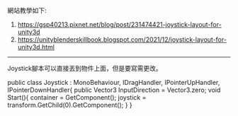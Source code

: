 網站教學如下: 
1. https://gsp40213.pixnet.net/blog/post/231474421-joystick-layout-for-unity3d
2. https://unityblenderskillbook.blogspot.com/2021/12/joystick-layout-for-unity3d.html
---------------------------------------------------------------
Joystick腳本可以直接丟到物件上面，但是要寫需更改。

public class Joystick : MonoBehaviour, IDragHandler, IPointerUpHandler, IPointerDownHandler{ 
    public Vector3 InputDirection = Vector3.zero;
    void Start(){
        container = GetComponent<Image>();
        joystick = transform.GetChild(0).GetComponent<Image>();
    }
}
